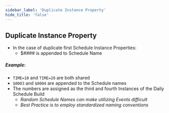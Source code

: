 ```yaml
---
sidebar_label: 'Duplicate Instance Property'
hide_title: 'false'
---
```


<head>
  <meta name="robots" content="noindex, nofollow" />
</head>

## Duplicate Instance Property 

* In the case of duplicate first Schedule Instance Properties:
    * $#### is appended to Schedule Name

##### Example:

* ```TIME=10``` and ```TIME=20``` are both shared
* ```$0003``` and ```$0004``` are appended to the Schedule names
* The numbers are assigned as the third and fourth Instances of the Daily Schedule Build
    * _Random Schedule Names can make utilizing Events difficult_
    * _Best Practice is to employ standardized naming conventions_